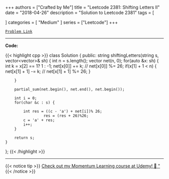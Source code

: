
+++
authors = ["Crafted by Me"]
title = "Leetcode 2381: Shifting Letters II"
date = "2018-04-26"
description = "Solution to Leetcode 2381"
tags = [
    
]
categories = [
    "Medium"
]
series = ["Leetcode"]
+++



[`Problem Link`](https://leetcode.com/problems/shifting-letters-ii/description/)

---

**Code:**

{{< highlight cpp >}}
class Solution {
public:
    string shiftingLetters(string s, vector<vector<int>>& sh) {
        int n = s.length();
        vector<int> net(n, 0);
        for(auto &x: sh) {
            int k = x[2] == 1? 1 : -1;
            net[x[0]] += k;
           // net[x[0]] %= 26;
            if(x[1] + 1 < n) {
            net[x[1] + 1] -= k;
           // net[x[1] + 1] %= 26;
                }



        }
        
        partial_sum(net.begin(), net.end(), net.begin());
        
        int i = 0;
        for(char &c : s) {
            
            int res = ((c - 'a') + net[i])% 26;
                     res = (res + 26)%26;
            c = 'a' + res;
            i++;
        }
        
        return s;
    }
};
{{< /highlight >}}



---



{{< notice tip >}}
[Check out my Momentum Learning course at Udemy! 🚀 "](https://www.udemy.com/course/blind-75-the-data-structures-and-algorithms-essentials/)
{{< /notice >}}

